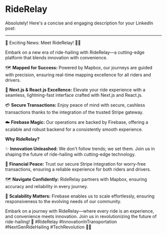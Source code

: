 # RideRelay
Absolutely! Here's a concise and engaging description for your LinkedIn post:

---

🚀 Exciting News: Meet RideRelay! 🚗✨

Embark on a new era of ride-hailing with RideRelay—a cutting-edge platform that blends innovation with convenience.

🗺️ **Mapped for Success:** Powered by Mapbox, our journeys are guided with precision, ensuring real-time mapping excellence for all riders and drivers.

🚀 **Next.js & React.js Excellence:** Elevate your ride experience with a seamless, lightning-fast interface crafted with Next.js and React.js.

💳 **Secure Transactions:** Enjoy peace of mind with secure, cashless transactions thanks to the integration of the trusted Stripe gateway.

☁️ **Firebase Magic:** Our operations are backed by Firebase, offering a scalable and robust backend for a consistently smooth experience.

**Why RideRelay?**

✨ **Innovation Unleashed:** We don't follow trends; we set them. Join us in shaping the future of ride-hailing with cutting-edge technology.

🔐 **Financial Peace:** Trust our secure Stripe integration for worry-free transactions, ensuring a reliable experience for both riders and drivers.

🗺️ **Navigate Confidently:** RideRelay partners with Mapbox, ensuring accuracy and reliability in every journey.

🚀 **Scalability Matters:** Firebase enables us to scale effortlessly, ensuring responsiveness to the evolving needs of our community.

Embark on a journey with RideRelay—where every ride is an experience, and convenience meets innovation. Join us in revolutionizing the future of ride-hailing! 🌟 #RideRelay #InnovationInTransportation #NextGenRideHailing #TechRevolution 🚗🌐
